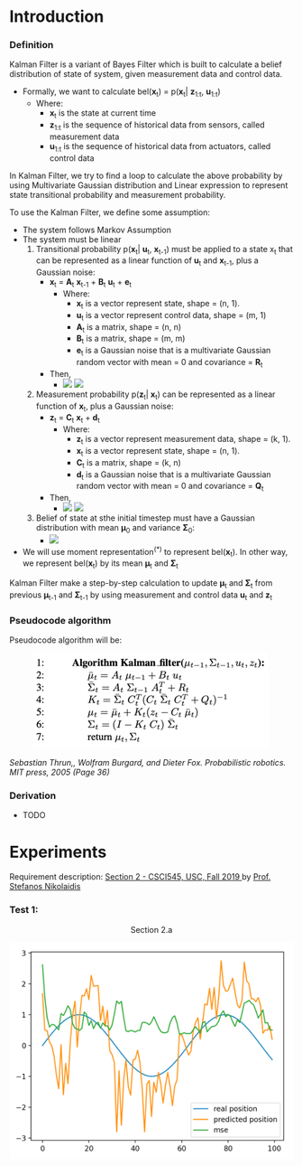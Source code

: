 # Introduction

### Definition
Kalman Filter is a variant of Bayes Filter which is built to calculate a belief distribution of state of system, given measurement data and control data. 
- Formally, we want to calculate bel(**x**<sub>t</sub>) = p(**x**<sub>t</sub>| **z**<sub>1:t</sub>, **u**<sub>1:t</sub>)
  - Where:
    - **x**<sub>t</sub> is the state at current time
    - **z**<sub>1:t</sub> is the sequence of historical data from sensors, called measurement data
    - **u**<sub>1:t</sub> is the sequence of historical data from actuators, called control data

In Kalman Filter, we try to find a loop to calculate the above probability by using Multivariate Gaussian distribution and Linear expression to represent state transitional probability and measurement probability.

To use the Kalman Filter, we define some assumption:
- The system follows Markov Assumption
- The system must be linear
    1) Transitional probability p(**x**<sub>t</sub>| **u**<sub>t</sub>, **x**<sub>t-1</sub>) must be applied to a state x<sub>t</sub> that can be represented as a linear function of **u**<sub>t</sub> and **x**<sub>t-1</sub>, plus a Gaussian noise:
       - **x**<sub>t</sub> = **A**<sub>t</sub> **x**<sub>t-1</sub> + **B**<sub>t</sub> **u**<sub>t</sub> + **e**<sub>t</sub>
         - Where:
           - **x**<sub>t</sub> is a vector represent state, shape = (n, 1). 
           - **u**<sub>t</sub> is a vector represent control data, shape = (m, 1)
           - **A**<sub>t</sub> is a matrix, shape = (n, n)
           - **B**<sub>t</sub> is a matrix, shape = (m, m)
           - **e**<sub>t</sub> is a Gaussian noise that is a multivariate Gaussian random vector with mean = 0 and covariance = **R**<sub>t</sub>
       - Then,
         - <img src="https://latex.codecogs.com/gif.latex?p(\textbf{x}_{t}|\textbf{u}_{t},\textbf{x}_{t-1})="/> 
           <img src="https://latex.codecogs.com/gif.latex?det(2\pi\textbf{R}_{t})^{-1/2}\ exp(-1/2(\textbf{x}_{t}-\textbf{A}_{t}\textbf{x}_{t-1}-\textbf{B}_{t}\textbf{u}_{t})^{T}\textbf{R}_{t}^{-1}(\textbf{x}_{t}-\textbf{A}_{t}\textbf{x}_{t-1}-\textbf{B}_{t}\textbf{u}_{t}))"/>
    2) Measurement probability p(**z**<sub>t</sub>| **x**<sub>t</sub>) can be represented as a linear function of **x**<sub>t</sub>, plus a Gaussian noise: 
       - **z**<sub>t</sub> = **C**<sub>t</sub> **x**<sub>t</sub> + **d**<sub>t</sub> 
         - Where:
           - **z**<sub>t</sub> is a vector represent measurement data, shape = (k, 1). 
           - **x**<sub>t</sub> is a vector represent state, shape = (n, 1). 
           - **C**<sub>t</sub> is a matrix, shape = (k, n)
           - **d**<sub>t</sub> is a Gaussian noise that is a multivariate Gaussian random vector with mean = 0 and covariance = **Q**<sub>t</sub>
       - Then,
         - <img src="https://latex.codecogs.com/gif.latex?p(\textbf{z}_{t}|\textbf{z}_{t)"/> 
           <img src="https://latex.codecogs.com/gif.latex?=det(2\pi\textbf{Q}_{t})^{-1/2}\ exp(-1/2(\textbf{z}_{t}-\textbf{C}_{t}\textbf{x}_{t})^{T}\textbf{Q}_{t}^{-1}(\textbf{z}_{t}-\textbf{C}_{t}\textbf{x}_{t}))"/>
    3) Belief of state at sthe initial timestep must have a Gaussian distribution with mean **µ**<sub>0</sub> and variance **Σ**<sub>0</sub>:
       - <img src="https://latex.codecogs.com/gif.latex?bel(\textbf{x}_{0})= p(\textbf{x}_{0}) = det(2\pi\Sigma_{0})^{-1/2}\ exp(-1/2(\textbf{x}_{0}-\mathbf{\mu}_{0})^{T}\Sigma_{0}^{-1}(\textbf{x}_{0}-\mathbf{\mu}_{0}))"/>
- We will use moment representation<sup>(*)</sup> to represent bel(**x**<sub>t</sub>). In other way, we represent bel(**x**<sub>t</sub>) by its mean **µ**<sub>t</sub> and **Σ**<sub>t</sub>

Kalman Filter make a step-by-step calculation to update **µ**<sub>t</sub> and **Σ**<sub>t</sub> from previous **µ**<sub>t-1</sub> and  **Σ**<sub>t-1</sub> by using measurement and control data  **u**<sub>t</sub>  and  **z**<sub>t</sub> 

### Pseudocode algorithm
Pseudocode algorithm will be:

<center>

![img.png](kf.png)

</center>

_Sebastian Thrun,, Wolfram Burgard, and Dieter Fox. Probabilistic robotics. MIT press, 2005 (Page 36)_

### Derivation
- TODO

# Experiments
Requirement description: <a href="http://stefanosnikolaidis.net/course-files/CS545/HW/hw2.pdf">Section 2 - CSCI545, USC, Fall 2019 </a> by
<a href="http://www.stefanosnikolaidis.net/"> Prof. Stefanos Nikolaidis </a>

### Test 1:
<center>
Section 2.a

![img_1.png](experiment1.png)

</center>
